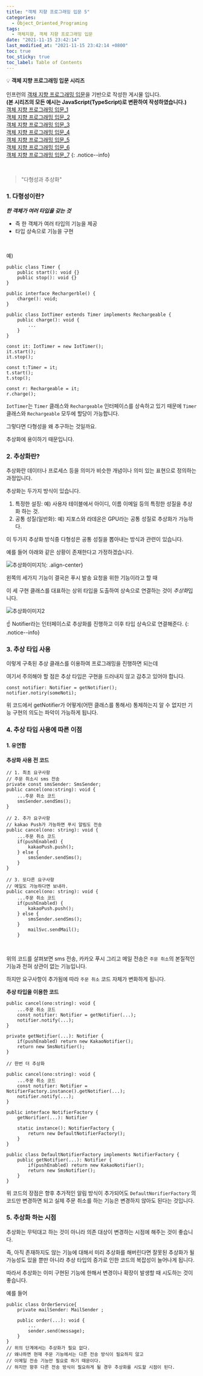 ```yaml
---
title: "객체 지향 프로그래밍 입문 5"
categories:
  - Object_Oriented_Programing
tags:
  - 객체지향, 객체 지향 프로그래밍 입문
date: "2021-11-15 23:42:14"
last_modified_at: "2021-11-15 23:42:14 +0800"
toc: true
toc_sticky: true
toc_label: Table of Contents
---
```


💡 **객체 지향 프로그래밍 입문 시리즈**
<br><br> 인프런의 [객채 지향 프로그래밍 입문](https://www.inflearn.com/course/%EA%B0%9D%EC%B2%B4-%EC%A7%80%ED%96%A5-%ED%94%84%EB%A1%9C%EA%B7%B8%EB%9E%98%EB%B0%8D-%EC%9E%85%EB%AC%B8)을 기반으로 작성한 게시물 입니다.
<br> **(본 시리즈의 모든 예시는 JavaScript(TypeScript)로 변환하여 작성하였습니다.)**
<br> [객체 지향 프로그래밍 입문_1](https://kljopu.github.io/object_oriented_programing/oop_start_1/)
<br> [객체 지향 프로그래밍 입문_2](https://kljopu.github.io/object_oriented_programing/oop_start_2/)
<br> [객체 지향 프로그래밍 입문\_3](https://kljopu.github.io/object_oriented_programing/oop_start_3/)
<br> [객체 지향 프로그래밍 입문\_4](https://kljopu.github.io/object_oriented_programing/oop_start_4/)
<br> [객체 지향 프로그래밍 입문\_5](https://kljopu.github.io/object_oriented_programing/oop_start_5/)
<br> [객체 지향 프로그래밍 입문\_6](https://www.notion.so/_6-94e2069712f04ecd8c59871b0709b6ce)
<br> [객체 지향 프로그래밍 입문\_7](https://www.notion.so/_7-35065f3f7f65490cada89ccfe6825d28)
{: .notice--info}

<br>

> "다형성과 추상화"

### 1. 다형성이란?

***한 객체가 여러 타입을 갖는 것***
<br>

- 즉 한 객체가 여러 타입의 기능을 제공
- 타입 상속으로 기능을 구현
<br>

예)

```tsx
public class Timer {
    public start(): void {}
    public stop(): void {}
}

public interface Rechargerble() {
    charge(): void;
}

public class IotTimer extends Timer implements Rechargeable {
    public charge(): void {
        ...	
    }
}

const it: IotTimer = new IotTimer();
it.start();
it.stop();

const t:Timer = it;
t.start();
t.stop();

const r: Rechargeable = it;
r.charge();
```

`IotTimer`는 `Timer` 클래스와 `Rechargeable` 인터페이스를 상속하고 있기 때문에 `Timer` 클래스와 `Rechargeable` 모두에 할당이 가능합니다.

그렇다면 다형성을 왜 추구하는 것일까요.

추상화에 용이하기 때문입니다.
<br>

### 2. 추상화란?

추상화란 데이터나 프로세스 등을 의미가 비슷한 개념이나 의미 있는 표현으로 정의하는 과정입니다.

추상화는 두가지 방식이 있습니다.

1. 특정한 설징: 예) 사용자 테이블에서 아이디, 이름 이메일 등의 특정한 성질을 추상화 하는 것.
2. 공통 성질(일반화): 예) 지포스와 라데온은 GPU라는 공통 성질로 추상화가 가능하다.

이 두가지 추상화 방식중 다형성은 공통 성질을 뽑아내는 방식과 관련이 있습니다.

예를 들어 아래와 같은 상황이 존재한다고 가정하겠습니다.

![추상화이미지1](/assets/images/posts/oop5_abstract1.png){: .align-center}
<br>

왼쪽의 세가지 기능이 결국은 푸시 발송 요청을 위한 기능이라고 할 때

이 세 구현 클래스를 대표하는 상위 타입을 도출하여 상속으로 연결하는 것이 *추상화*입니다.

![추상화이미지2](/assets/images/posts/oop5_abstract2.png)

:point_up: Notifier라는 인터페이스로 추상화를 진행하고 이후 타입 상속으로 연결해준다.
{: .notice--info}
<br>

### 3. 추상 타입 사용

이렇게 구축된 추상 클래스를 이용하여 프로그래밍을 진행하면 되는데

여기서 주의해야 할 점은 추상 타입은 구현을 드러내지 않고 감추고 있어야 합니다.

```tsx
const notifier: Notifier = getNotifier();
notifier.notiry(someNoti);
```

위 코드에서 getNotifier가 어떻게(어떤 클래스를 통해서) 통제하는지 알 수 없지만 기능 구현의 의도는 파악이 가능하게 됩니다.

### 4. 추상 타입 사용에 따른 이점

#### 1. 유연함
    
**추상화 사용 전 코드**

```tsx
// 1. 최초 요구사항
// 주문 취소시 sms 전송
private const smsSender: SmsSender;
public cancel(ono:string): void {
    ...주문 취소 코드
    smsSender.sendSms();
}
    
// 2. 추가 요구사항
// kakao Push가 가능하면 푸시 알림도 전송
public cancel(ono: string): void {
    ...주문 취소 코드
    if(pushEnabled) {
        kakaoPush.push();
    } else {
        smsSender.sendSms();
    }
}
    
// 3. 또다른 요구사항
// 메일도 가능하다면 보내라.
public cancel(ono: string): void {
    ...주문 취소 코드
    if(pushEnabled) {
        kakaoPush.push();
    } else {
        smsSender.sendSms();
    }
        mailSvc.sendMail();
    }
```
<br>
    
위의 코드를 살펴보면 sms 전송, 카카오 푸시 그리고 메일 전송은 `주문 취소`의 본질적인 기능과 전혀 상관이 없는 기능입니다. 

하지만 요구사항이 추가됨에 따라 `주문 취소` 코드 자체가 변화하게 됩니다.
    
**추상 타입을 이용한 코드**
    
```tsx
public cancel(ono:string): void {
    ...주문 취소 코드
    const notifier: Notifier = getNotifier(...);
    notifier.notify(...);
}
    
private getNotifier(...): Notifier {
    if(pushEnabled) return new KakaoNotifier();
    return new SmsNotifier();
}
    
// 한번 더 추상화
    
public cancel(ono:string): void {
    ...주문 취소 코드
    const notifier: Notifier = NotifierFactory.instance().getNotifier(...);
    notifier.notify(...);
}
    
public interface NotifierFactory {
    getNorifier(...): Notifier
    	
    static instance(): NotifierFactory {
        return new DefaultNotifierFactory();
    }
}
    
public class DefaultNotifierFactory implements NotifierFactory {
    public getNotifier(...): Notifier {
        if(pushEnabled) return new KakaoNotifier();
        return new SmsNotifier();
    }
}
```
    
위 코드의 장점은 향후 추가적인 알림 방식이 추가되어도 `DefaultNorifierFactory` 의 코드만 변경하면 되고 실제 주문 취소를 하는 기능은 변경하지 않아도 된다는 것입니다.
    

### 5. 추상화 하는 시점

추상화는 무턱대고 하는 것이 아니라 의존 대상이 변경하는 시점에 해주는 것이 좋습니다.

즉, 아직 존재하지도 않는 기능에 대해서 미리 추상화를 해버린다면 잘못된 추상화가 될 가능성도 있을 뿐만 아니라 추상 타입의 증가로 인한 코드의 복잡성이 늘어나게 됩니다.

따라서 추상화는 이미 구현된 기능에 한해서 변경이나 확장이 발생할 때 시도하는 것이 좋습니다.
<br>

예를 들어

```tsx
public class OrderService{
    private mailSender: MailSender ;

    public order(...): void {
        ...
        sender.send(message);		
    }
}
// 위의 단계에서는 추상화가 필요 없다.
// 왜나하면 현재 주문 기능에서는 다른 전송 방식이 필요하지 않고
// 이메일 전송 기능만 필요로 하기 때문이다.
// 하지만 향후 다른 전송 방식이 필요하게 될 경우 추상화를 시도할 시점이 된다.
```